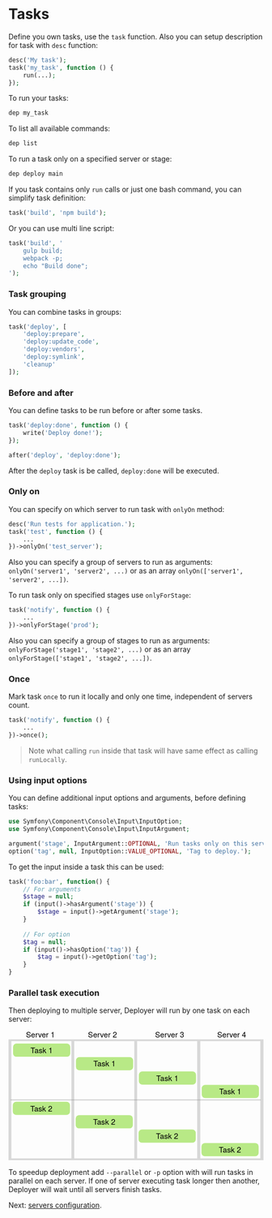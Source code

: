 # Tasks

Define you own tasks, use the `task` function. Also you can setup description for task with `desc` function:

```php
desc('My task');
task('my_task', function () {
    run(...);
});
```

To run your tasks:

```sh
dep my_task
```

To list all available commands:

```sh
dep list
```

To run a task only on a specified server or stage:

```sh
dep deploy main
```

If you task contains only `run` calls or just one bash command, you can simplify task definition:

```php
task('build', 'npm build');
```

Or you can use multi line script:
 
```php
task('build', '
    gulp build;
    webpack -p;
    echo "Build done";
');
```

### Task grouping

You can combine tasks in groups:

```php
task('deploy', [
    'deploy:prepare',
    'deploy:update_code',
    'deploy:vendors',
    'deploy:symlink',
    'cleanup'
]);
```

### Before and after

You can define tasks to be run before or after some tasks.

``` php
task('deploy:done', function () {
    write('Deploy done!');
});

after('deploy', 'deploy:done');
```

After the `deploy` task is be called, `deploy:done` will be executed.

### Only on

You can specify on which server to run task with `onlyOn` method:

``` php
desc('Run tests for application.');
task('test', function () {
    ...
})->onlyOn('test_server');
```

Also you can specify a group of servers to run as arguments: `onlyOn('server1', 'server2', ...)` or as an array `onlyOn(['server1', 'server2', ...])`.

To run task only on specified stages use `onlyForStage`:

```php
task('notify', function () {
    ...
})->onlyForStage('prod');
```

Also you can specify a group of stages to run as arguments: `onlyForStage('stage1', 'stage2', ...)` or as an array `onlyForStage(['stage1', 'stage2', ...])`.

### Once

Mark task `once` to run it locally and only one time, independent of servers count.

```php
task('notify', function () {
    ...
})->once();
```

> Note what calling `run` inside that task will have same effect as calling `runLocally`. 

### Using input options

You can define additional input options and arguments, before defining tasks:

``` php
use Symfony\Component\Console\Input\InputOption;
use Symfony\Component\Console\Input\InputArgument;

argument('stage', InputArgument::OPTIONAL, 'Run tasks only on this server or group of servers.');
option('tag', null, InputOption::VALUE_OPTIONAL, 'Tag to deploy.');
```

To get the input inside a task this can be used:

``` php
task('foo:bar', function() {
    // For arguments
    $stage = null;
    if (input()->hasArgument('stage')) {
        $stage = input()->getArgument('stage');
    }
    
    // For option
    $tag = null;
    if (input()->hasOption('tag')) {
        $tag = input()->getOption('tag');
    }
}
```

### Parallel task execution

Then deploying to multiple server, Deployer will run by one task on each server:

<svg width="600" height="305" viewBox="990 42 600 305" xmlns="http://www.w3.org/2000/svg">
  <g fill="none" fill-rule="evenodd">
    <path d="M996.726 67.258h141.256v275.34H996.726V67.26zM990 63h600v283.857H990V63zm154.71 4.258h141.254v275.34H1144.71V67.26zm147.98 0h141.256v275.34H1292.69V67.26zm148.655 0H1582.6v275.34h-141.255V67.26z" fill="#D8D8D8"/>
    <g transform="translate(1000.762 73.09)">
      <rect fill="#B8E986" width="134.529" height="30.942" rx="8"/>
      <text font-family="HelveticaNeue-Light, Helvetica Neue" font-size="18" font-weight="300" fill="#000">
        <tspan x="41.031" y="22.363">Task 1</tspan>
      </text>
    </g>
    <g transform="translate(1148.744 104.704)">
      <rect fill="#B8E986" width="134.529" height="30.942" rx="8"/>
      <text font-family="HelveticaNeue-Light, Helvetica Neue" font-size="18" font-weight="300" fill="#000">
        <tspan x="41.031" y="22.363">Task 1</tspan>
      </text>
    </g>
    <g transform="translate(1296.726 138.336)">
      <rect fill="#B8E986" width="134.529" height="30.942" rx="8"/>
      <text font-family="HelveticaNeue-Light, Helvetica Neue" font-size="18" font-weight="300" fill="#000">
        <tspan x="41.031" y="22.363">Task 1</tspan>
      </text>
    </g>
    <g transform="translate(1444.71 169.95)">
      <rect fill="#B8E986" width="134.529" height="30.942" rx="8"/>
      <text font-family="HelveticaNeue-Light, Helvetica Neue" font-size="18" font-weight="300" fill="#000">
        <tspan x="41.031" y="22.363">Task 1</tspan>
      </text>
    </g>
    <g>
      <g transform="translate(1000.09 209.637)">
        <rect fill="#B8E986" width="134.529" height="30.942" rx="8"/>
        <text font-family="HelveticaNeue-Light, Helvetica Neue" font-size="18" font-weight="300" fill="#000">
          <tspan x="41.031" y="22.363">Task 2</tspan>
        </text>
      </g>
      <g transform="translate(1148.072 241.25)">
        <rect fill="#B8E986" width="134.529" height="30.942" rx="8"/>
        <text font-family="HelveticaNeue-Light, Helvetica Neue" font-size="18" font-weight="300" fill="#000">
          <tspan x="41.031" y="22.363">Task 2</tspan>
        </text>
      </g>
      <g transform="translate(1296.054 274.883)">
        <rect fill="#B8E986" width="134.529" height="30.942" rx="8"/>
        <text font-family="HelveticaNeue-Light, Helvetica Neue" font-size="18" font-weight="300" fill="#000">
          <tspan x="41.031" y="22.363">Task 2</tspan>
        </text>
      </g>
      <g transform="translate(1444.036 306.498)">
        <rect fill="#B8E986" width="134.529" height="30.942" rx="8"/>
        <text font-family="HelveticaNeue-Light, Helvetica Neue" font-size="18" font-weight="300" fill="#000">
          <tspan x="41.031" y="22.363">Task 2</tspan>
        </text>
      </g>
    </g>
    <path d="M994.73 205.292h588.942" stroke="#979797"/>
    <g font-size="18" font-family="HelveticaNeue-Light, Helvetica Neue" fill="#000" font-weight="300">
      <text transform="translate(1031 42)">
        <tspan x="0" y="17">Server 1</tspan>
      </text>
      <text transform="translate(1031 42)">
        <tspan x="146" y="17">Server 2</tspan>
      </text>
      <text transform="translate(1031 42)">
        <tspan x="304" y="17">Server 3</tspan>
      </text>
      <text transform="translate(1031 42)">
        <tspan x="450" y="17">Server 4</tspan>
      </text>
    </g>
  </g>
</svg>

To speedup deployment add `--parallel` or `-p` option with will run tasks in parallel on each server. If one of server executing task longer then another, Deployer will wait until all servers finish tasks.

Next: [servers configuration](servers.md).
